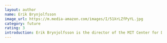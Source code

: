 ```yaml
---
layout: author
name: Erik Brynjolfsson
image_url: https://m.media-amazon.com/images/I/51XrLZfPyYL.jpg
category: future
rating: 3
introduction: Erik Brynjolfsson is the director of the MIT Center for Digital Business and one of the most cited scholars in information systems and economics.
---
```

